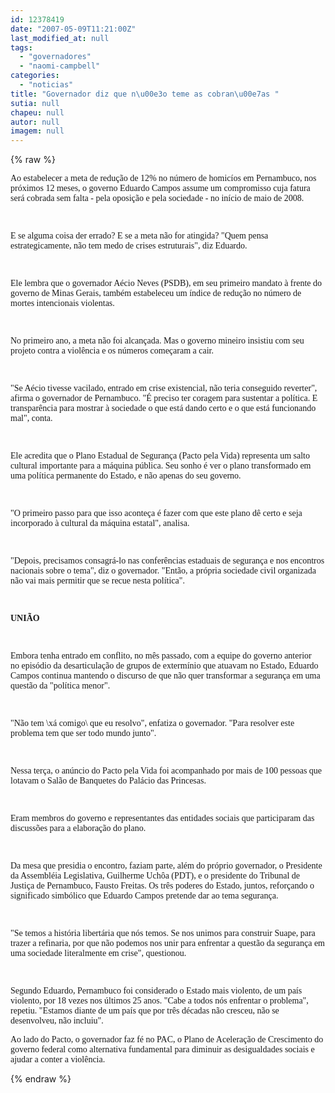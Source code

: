 ```yaml
---
id: 12378419
date: "2007-05-09T11:21:00Z"
last_modified_at: null
tags:
  - "governadores"
  - "naomi-campbell"
categories:
  - "noticias"
title: "Governador diz que n\u00e3o teme as cobran\u00e7as "
sutia: null
chapeu: null
autor: null
imagem: null
---
```

{% raw %}
<p><p><font face=\"Verdana\" size=\"2\">Ao&nbsp;estabelecer a meta de redu&ccedil;&atilde;o de 12% no n&uacute;mero de homic&iacute;os em Pernambuco, nos pr&oacute;ximos 12 meses, o governo Eduardo Campos assume um compromisso cuja fatura ser&aacute; cobrada sem falta - pela oposi&ccedil;&atilde;o e pela sociedade - no in&iacute;cio de maio de 2008. <br /></p>
<p><br /></p>
<p>E se alguma coisa der errado? E se a meta n&atilde;o for atingida? &quot;Quem pensa estrategicamente, n&atilde;o&nbsp;tem medo de crises estruturais&quot;, diz Eduardo. <br /></p>
<p><br /></p>
<p>Ele lembra que o governador A&eacute;cio Neves (PSDB), em seu primeiro mandato &agrave; frente do governo de Minas Gerais, tamb&eacute;m estabeleceu um &iacute;ndice de redu&ccedil;&atilde;o no n&uacute;mero de mortes intencionais violentas. <br /></p>
<p><br /></p>
<p>No primeiro ano, a meta n&atilde;o foi alcan&ccedil;ada. Mas o governo mineiro insistiu com seu projeto contra a viol&ecirc;ncia e os n&uacute;meros come&ccedil;aram a cair. <br /></p>
<p><br /></p>
<p>&quot;Se A&eacute;cio tivesse vacilado, entrado em crise existencial, n&atilde;o teria conseguido reverter&quot;, afirma o governador de Pernambuco. &quot;&Eacute; preciso ter coragem para sustentar a pol&iacute;tica. E transpar&ecirc;ncia para mostrar &agrave; sociedade o que est&aacute; dando certo e o que est&aacute; funcionando mal&quot;, conta. <br /></p>
<p><br /></p>
<p>Ele&nbsp;acredita que o Plano Estadual de Seguran&ccedil;a (Pacto pela Vida) representa um salto cultural importante para a m&aacute;quina p&uacute;blica. Seu sonho &eacute; ver o plano transformado em uma pol&iacute;tica permanente do Estado, e n&atilde;o apenas do seu governo. <br /></p>
<p><br /></p>
<p>&quot;O primeiro passo para que isso aconte&ccedil;a &eacute; fazer com que este plano d&ecirc; certo e seja incorporado &agrave; cultural da m&aacute;quina estatal&quot;, analisa. <br /></p>
<p><br /></p>
<p>&quot;Depois, precisamos consagr&aacute;-lo nas confer&ecirc;ncias estaduais de seguran&ccedil;a e nos encontros nacionais sobre o tema&quot;, diz o governador. &quot;Ent&atilde;o, a pr&oacute;pria sociedade civil organizada n&atilde;o vai mais permitir que se recue nesta pol&iacute;tica&quot;. <br /></p>
<p><br /></p>
<p><strong>UNI&Atilde;O </strong><br /></p>
<p><br /></p>
<p>Embora tenha entrado em conflito, no m&ecirc;s passado, com a equipe do governo anterior&nbsp; no&nbsp;epis&oacute;dio da desarticula&ccedil;&atilde;o de grupos de exterm&iacute;nio que atuavam no Estado, Eduardo Campos continua mantendo o discurso de que n&atilde;o&nbsp;quer transformar a seguran&ccedil;a em uma quest&atilde;o da &quot;pol&iacute;tica menor&quot;. <br /></p>
<p><br /></p>
<p>&quot;N&atilde;o tem \x&aacute; comigo\ que eu resolvo&quot;, enfatiza o governador. &quot;Para resolver este problema tem que ser todo mundo junto&quot;. <br /></p>
<p><br /></p>
<p>Nessa ter&ccedil;a, o an&uacute;ncio do Pacto pela Vida foi acompanhado por mais de 100 pessoas que lotavam o Sal&atilde;o de Banquetes do Pal&aacute;cio das Princesas. <br /></p>
<p><br /></p>
<p>Eram membros do governo e representantes das entidades sociais que participaram das discuss&otilde;es para a elabora&ccedil;&atilde;o do plano. <br /></p>
<p><br /></p>
<p>Da mesa que presidia o encontro, faziam parte, al&eacute;m do pr&oacute;prio governador, o Presidente da Assembl&eacute;ia Legislativa, Guilherme Uch&ocirc;a (PDT), e o presidente do Tribunal de Justi&ccedil;a de Pernambuco, Fausto Freitas. Os tr&ecirc;s poderes do Estado, juntos, refor&ccedil;ando o significado simb&oacute;lico que Eduardo Campos pretende dar ao tema seguran&ccedil;a. <br /></p>
<p><br /></p>
<p>&quot;Se temos a hist&oacute;ria libert&aacute;ria que n&oacute;s temos. Se&nbsp;nos unimos para construir Suape, para trazer a refinaria, por que n&atilde;o podemos nos unir para enfrentar a quest&atilde;o da seguran&ccedil;a em uma sociedade literalmente em crise&quot;,&nbsp;questionou. <br /></p>
<p><br /></p>
<p>Segundo Eduardo, Pernambuco foi considerado o Estado mais violento, de um pa&iacute;s violento, por 18 vezes nos &uacute;ltimos 25 anos. &quot;Cabe a todos n&oacute;s enfrentar o problema&quot;, repetiu. &quot;Estamos diante de um pa&iacute;s que por&nbsp;tr&ecirc;s d&eacute;cadas n&atilde;o cresceu, n&atilde;o se desenvolveu, n&atilde;o incluiu&quot;. </font></p></p>
<p><p><font face=\"Verdana\" size=\"2\">Ao lado do Pacto, o governador faz f&eacute; no PAC, o Plano de Acelera&ccedil;&atilde;o de Crescimento do governo federal&nbsp;como alternativa fundamental para diminuir as desigualdades sociais e ajudar a conter a viol&ecirc;ncia.</font></p> </p>
{% endraw %}